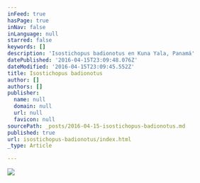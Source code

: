```yaml
---
inFeed: true
hasPage: true
inNav: false
inLanguage: null
starred: false
keywords: []
description: 'Isostichopus badionotus en Kuna Yala, Panamá'
datePublished: '2016-04-15T23:09:48.076Z'
dateModified: '2016-04-15T23:09:45.552Z'
title: Isostichopus badionotus
author: []
authors: []
publisher:
  name: null
  domain: null
  url: null
  favicon: null
sourcePath: _posts/2016-04-15-isostichopus-badionotus.md
published: true
url: isostichopus-badionotus/index.html
_type: Article

---
```

![](https://the-grid-user-content.s3-us-west-2.amazonaws.com/d0d07a46-c03c-406e-9ed1-b6c07d7cb6b9.jpg)